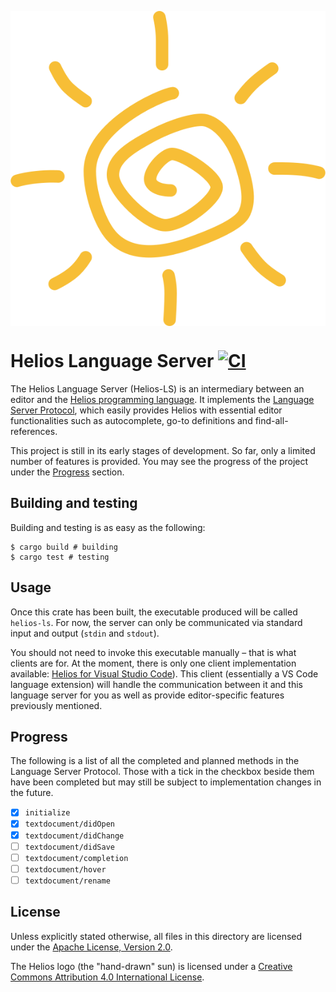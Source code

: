 <p align="center">
  <img src="assets/logo.svg" alt="logo" align="center">
</p>

# Helios Language Server [![CI][badge]][ci]

The Helios Language Server (Helios-LS) is an intermediary between an editor and
the [Helios programming language][helios]. It implements the [Language Server
Protocol][language-server-protocol], which easily provides Helios with essential
editor functionalities such as autocomplete, go-to definitions and
find-all-references.

This project is still in its early stages of development. So far, only a limited
number of features is provided. You may see the progress of the project under
the [Progress](#Progress) section.

## Building and testing

Building and testing is as easy as the following:

```shell
$ cargo build # building
$ cargo test # testing
```

## Usage

Once this crate has been built, the executable produced will be called
`helios-ls`. For now, the server can only be communicated via standard input and
output (`stdin` and `stdout`).

You should not need to invoke this executable manually – that is what clients
are for. At the moment, there is only one client implementation available:
[Helios for Visual Studio Code][vscode-helios-github]). This client (essentially
a VS Code language extension) will handle the communication between it and this
language server for you as well as provide editor-specific features previously
mentioned.

## Progress

The following is a list of all the completed and planned methods in the Language
Server Protocol. Those with a tick in the checkbox beside them have been
completed but may still be subject to implementation changes in the future.

- [x] `initialize`
- [x] `textdocument/didOpen`
- [x] `textdocument/didChange`
- [ ] `textdocument/didSave`
- [ ] `textdocument/completion`
- [ ] `textdocument/hover`
- [ ] `textdocument/rename`

## License

Unless explicitly stated otherwise, all files in this directory are licensed
under the [Apache License, Version 2.0][apache-license].

The Helios logo (the "hand-drawn" sun) is licensed under a [Creative Commons
Attribution 4.0 International License][cc-license].

[apache-license]: http://www.apache.org/licenses/LICENSE-2.0
[badge]: https://github.com/helios-lang/helios-ls/workflows/CI/badge.svg
[cc-license]: http://creativecommons.org/licenses/by/4.0
[ci]: https://github.com/helios-lang/helios-ls/actions?query=workflow:%22CI%22
[helios]: https://github.com/helios-lang/helios
[language-server-protocol]: https://microsoft.github.io/language-server-protocol
[vscode-helios-github]: https://github.com/helios-lang/vscode-helios
